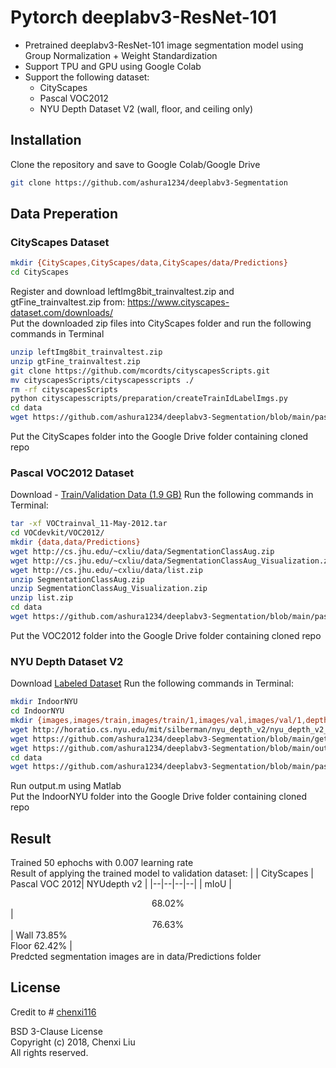 
# Pytorch deeplabv3-ResNet-101

 - Pretrained deeplabv3-ResNet-101 image segmentation model using Group Normalization + Weight Standardization
 - Support TPU and GPU using Google Colab
 - Support the following dataset:
	 - CityScapes
	 - Pascal VOC2012
	 - NYU Depth Dataset V2 (wall, floor, and ceiling only)

## Installation

Clone the repository and save to Google Colab/Google Drive

```bash
git clone https://github.com/ashura1234/deeplabv3-Segmentation
```
## Data Preperation

### CityScapes Dataset
```bash
mkdir {CityScapes,CityScapes/data,CityScapes/data/Predictions}
cd CityScapes
```
Register and download leftImg8bit_trainvaltest.zip and gtFine_trainvaltest.zip from:
https://www.cityscapes-dataset.com/downloads/ \
Put the downloaded zip files into CityScapes folder and run the following commands in Terminal
```bash
unzip leftImg8bit_trainvaltest.zip
unzip gtFine_trainvaltest.zip
git clone https://github.com/mcordts/cityscapesScripts.git
mv cityscapesScripts/cityscapesscripts ./
rm -rf cityscapesScripts
python cityscapesscripts/preparation/createTrainIdLabelImgs.py
cd data
wget https://github.com/ashura1234/deeplabv3-Segmentation/blob/main/pascal_seg_colormap.mat?raw=true
```
Put the CityScapes folder into the Google Drive folder containing cloned repo

### Pascal VOC2012 Dataset

Download -   [Train/Validation Data (1.9 GB)](http://pjreddie.com/media/files/VOCtrainval_11-May-2012.tar)
Run the following commands in Terminal:
```bash
tar -xf VOCtrainval_11-May-2012.tar
cd VOCdevkit/VOC2012/
mkdir {data,data/Predictions}
wget http://cs.jhu.edu/~cxliu/data/SegmentationClassAug.zip
wget http://cs.jhu.edu/~cxliu/data/SegmentationClassAug_Visualization.zip
wget http://cs.jhu.edu/~cxliu/data/list.zip
unzip SegmentationClassAug.zip
unzip SegmentationClassAug_Visualization.zip
unzip list.zip
cd data
wget https://github.com/ashura1234/deeplabv3-Segmentation/blob/main/pascal_seg_colormap.mat?raw=true
```
Put the VOC2012 folder into the Google Drive folder containing cloned repo


### NYU Depth Dataset V2

Download [Labeled Dataset](https://cs.nyu.edu/~silberman/datasets/nyu_depth_v2.html)
Run the following commands in Terminal:
```bash
mkdir IndoorNYU
cd IndoorNYU
mkdir {images,images/train,images/train/1,images/val,images/val/1,depths,labels,target,target/train,target/train/1,target/val,target/val/1,data,data/Predictions}
wget http://horatio.cs.nyu.edu/mit/silberman/nyu_depth_v2/nyu_depth_v2_labeled.mat
wget https://github.com/ashura1234/deeplabv3-Segmentation/blob/main/get_instance_masks.m?raw=true
wget https://github.com/ashura1234/deeplabv3-Segmentation/blob/main/output.m?raw=true
cd data
wget https://github.com/ashura1234/deeplabv3-Segmentation/blob/main/pascal_seg_colormap.mat?raw=true
```
Run output.m using Matlab\
Put the IndoorNYU folder into the Google Drive folder containing cloned repo

## Result
Trained 50 ephochs with 0.007 learning rate\
Result of applying the trained model to validation dataset:
|  | CityScapes | Pascal VOC 2012| NYUdepth v2 |
|--|--|--|--|
| mIoU | <center>68.02%</center> | <center>76.63%</center> | Wall 73.85%<br>Floor 62.42% |<br>
Predcted segmentation images are in data/Predictions folder

## License
Credit to # [chenxi116](https://github.com/chenxi116)

BSD 3-Clause License\
Copyright (c) 2018, Chenxi Liu\
All rights reserved.
<!--stackedit_data:
eyJoaXN0b3J5IjpbLTk4NjE2NDEwMl19
-->